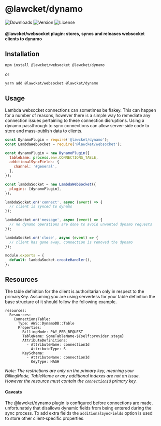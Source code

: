 # @lawcket/dynamo
![Downloads][link-download] ![Version][link-version] ![License][link-license]

#### @lawcket/websocket plugin: stores, syncs and releases websocket clients to dynamo

## Installation

```sh
npm install @lawcket/websocket @lawcket/dynamo
```
or
```sh
yarn add @lawcket/websocket @lawcket/dynamo
```

## Usage

Lambda websocket connections can sometimes be flakey. This can happen for a number of reasons, however there is a simple way to remediate any connection issues pertaining to these connection disruptions. Using a dynamo passthrough to sync connections can allow server-side code to store and mass-publish data to clients. 

```javascript
const DynamoPlugin = require('@lawcket/dynamo');
const LambdaWebSocket = require('@lawcket/websocket');

const dynamoPlugin = new DynamoPlugin({
  tableName: process.env.CONNECTIONS_TABLE,
  additionalSyncFields: {
    channel: '#general',
  },
});

const lambdaSocket = new LambdaWebSocket({
  plugins: [dynamoPlugin],
});

lambdaSocket.on('connect', async (event) => {
  // client is synced to dynamo
});

lambdaSocket.on('message', async (event) => {
  // no dynamo operations are done to avoid unwanted dynamo requests
});

lambdaSocket.on('close', async (event) => {
  // client has gone away, connection is removed the dynamo
});

module.exports = {
  default: lambdaSocket.createHandler(),
};
```

## Resources 
The table definition for the client is authoritarian only in respect to the primaryKey. Assuming you are using serverless for your table definition the base structure of it should follow the following example. 

```
resources:
  Resources:
    ConnectionsTable:
      Type: AWS::DynamoDB::Table
      Properties:
        BillingMode: PAY_PER_REQUEST
        TableName: SomeTableName-${self:provider.stage}
        AttributeDefinitions:
          - AttributeName: connectionId
            AttributeType: S
        KeySchema:
          - AttributeName: connectionId
            KeyType: HASH
```

*Note: The restrictions are only on the primary key, meaning your BillingMode, TableName or any additional indexes are not an issue. However the resource must contain the `connectionId` primary key.*

#### Caveats

The @lawcket/dynamo plugin is configured before connections are made, unfortunately that disallows dynamic fields from being entered during the sync process. To add extra fields the `additionalSyncFields` option is used to store other client-specific properties. 


[link-download]: https://img.shields.io/npm/dt/@lawcket/dynamo.svg
[link-version]: https://img.shields.io/npm/v/@lawcket/dynamo.svg
[link-license]: https://img.shields.io/npm/l/@lawcket/dynamo.svg